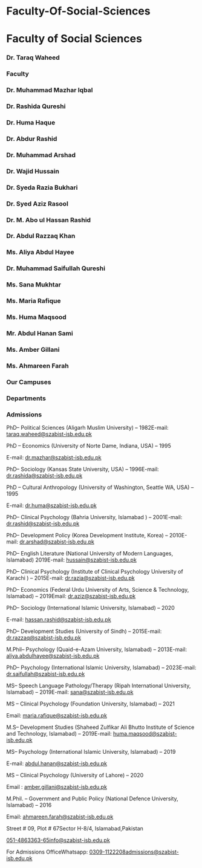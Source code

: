 # Faculty-Of-Social-Sciences

# Faculty of Social Sciences

### Dr. Taraq Waheed

### Faculty

### Dr. Muhammad Mazhar Iqbal

### Dr. Rashida Qureshi

### Dr. Huma Haque

### Dr. Abdur Rashid

### Dr. Muhammad Arshad

### Dr. Wajid Hussain

### Dr. Syeda Razia Bukhari

### Dr. Syed Aziz Rasool

### Dr. M. Abo ul Hassan Rashid

### Dr. Abdul Razzaq Khan

### Ms. Aliya Abdul Hayee

### Dr. Muhammad Saifullah Qureshi

### Ms. Sana Mukhtar

### Ms. Maria Rafique

### Ms. Huma Maqsood

### Mr. Abdul Hanan Sami

### Ms. Amber Gillani

### Ms. Ahmareen Farah

### Our Campuses

### Departments

### Admissions

PhD– Political Sciences (Aligarh Muslim University) – 1982E-mail: taraq.waheed@szabist-isb.edu.pk

PhD – Economics (University of Norte Dame, Indiana, USA) – 1995

E-mail: dr.mazhar@szabist-isb.edu.pk

PhD– Sociology (Kansas State University, USA) – 1996E-mail: dr.rashida@szabist-isb.edu.pk

PhD – Cultural Anthropology (University of Washington, Seattle WA, USA) – 1995

E-mail: dr.huma@szabist-isb.edu.pk

PhD– Clinical Psychology (Bahria University, Islamabad ) – 2001E-mail: dr.rashid@szabist-isb.edu.pk

PhD– Development Policy (Korea Development Institute, Korea) – 2010E-mail: dr.arshad@szabist-isb.edu.pk

PhD– English Literature (National University of Modern Languages, Islamabad) 2019E-mail: hussain@szabist-isb.edu.pk

PhD– Clinical Psychology (Institute of Clinical Psychology University of Karachi ) – 2015E-mail: dr.razia@szabist-isb.edu.pk

PhD– Economics (Federal Urdu University of Arts, Science & Technology, Islamabad) – 2019Email: dr.aziz@szabist-isb.edu.pk

PhD– Sociology (International Islamic University, Islamabad) – 2020

E-mail: hassan.rashid@szabist-isb.edu.pk

PhD– Development Studies (University of Sindh) – 2015E-mail: dr.razzaq@szabist-isb.edu.pk

M.Phil– Psychology (Quaid-e-Azam University, Islamabad) – 2013E-mail: aliya.abdulhayee@szabist-isb.edu.pk

PhD– Psychology (International Islamic University, Islamabad) – 2023E-mail: dr.saifullah@szabist-isb.edu.pk

MS– Speech Language Pathology/Therapy (Ripah International University, Islamabad) – 2019E-mail: sana@szabist-isb.edu.pk

MS – Clinical Psychology (Foundation University, Islamabad) – 2021

Email: maria.rafique@szabist-isb.edu.pk

M.S– Development Studies (Shaheed Zulfikar Ali Bhutto Institute of Science and Technology, Islamabad) – 2019E-mail: huma.maqsood@szabist-isb.edu.pk

MS– Psychology (International Islamic University, Islamabad) – 2019

E-mail: abdul.hanan@szabist-isb.edu.pk

MS – Clinical Psychology (University of Lahore) – 2020

Email : amber.gillani@szabist-isb.edu.pk

M.Phil. – Government and Public Policy (National Defence University, Islamabad) – 2016

Email: ahmareen.farah@szabist-isb.edu.pk

Street # 09, Plot # 67Sector H-8/4, Islamabad,Pakistan

051-4863363-65info@szabist-isb.edu.pk

For Admissions OfficeWhatsapp: 0309-1122208admissions@szabist-isb.edu.pk

